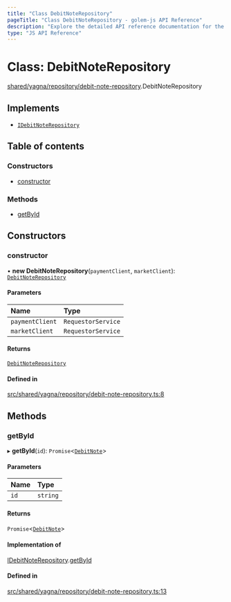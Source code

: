 ```yaml
---
title: "Class DebitNoteRepository"
pageTitle: "Class DebitNoteRepository - golem-js API Reference"
description: "Explore the detailed API reference documentation for the Class DebitNoteRepository within the golem-js SDK for the Golem Network."
type: "JS API Reference"
---
```

# Class: DebitNoteRepository

[shared/yagna/repository/debit-note-repository](../modules/shared_yagna_repository_debit_note_repository).DebitNoteRepository

## Implements

- [`IDebitNoteRepository`](../interfaces/payment_debit_note.IDebitNoteRepository)

## Table of contents

### Constructors

- [constructor](shared_yagna_repository_debit_note_repository.DebitNoteRepository#constructor)

### Methods

- [getById](shared_yagna_repository_debit_note_repository.DebitNoteRepository#getbyid)

## Constructors

### constructor

• **new DebitNoteRepository**(`paymentClient`, `marketClient`): [`DebitNoteRepository`](shared_yagna_repository_debit_note_repository.DebitNoteRepository)

#### Parameters

| Name | Type |
| :------ | :------ |
| `paymentClient` | `RequestorService` |
| `marketClient` | `RequestorService` |

#### Returns

[`DebitNoteRepository`](shared_yagna_repository_debit_note_repository.DebitNoteRepository)

#### Defined in

[src/shared/yagna/repository/debit-note-repository.ts:8](https://github.com/golemfactory/golem-js/blob/ed1cf1df/src/shared/yagna/repository/debit-note-repository.ts#L8)

## Methods

### getById

▸ **getById**(`id`): `Promise`\<[`DebitNote`](payment_debit_note.DebitNote)\>

#### Parameters

| Name | Type |
| :------ | :------ |
| `id` | `string` |

#### Returns

`Promise`\<[`DebitNote`](payment_debit_note.DebitNote)\>

#### Implementation of

[IDebitNoteRepository](../interfaces/payment_debit_note.IDebitNoteRepository).[getById](../interfaces/payment_debit_note.IDebitNoteRepository#getbyid)

#### Defined in

[src/shared/yagna/repository/debit-note-repository.ts:13](https://github.com/golemfactory/golem-js/blob/ed1cf1df/src/shared/yagna/repository/debit-note-repository.ts#L13)
